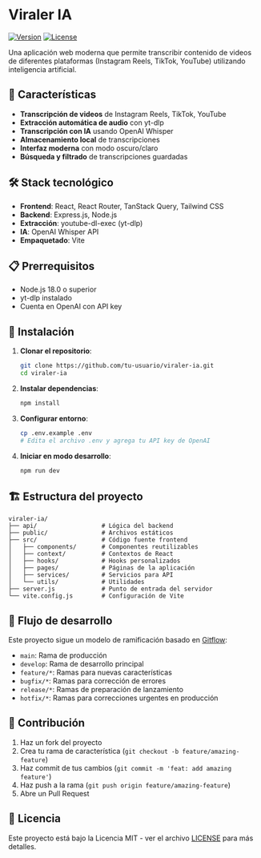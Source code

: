 # Viraler IA

[![Version](https://img.shields.io/badge/version-1.0.0-blue.svg)](https://github.com/tu-usuario/viraler-ia)
[![License](https://img.shields.io/badge/license-MIT-green.svg)](https://github.com/tu-usuario/viraler-ia/blob/main/LICENSE)

Una aplicación web moderna que permite transcribir contenido de videos de diferentes plataformas (Instagram Reels, TikTok, YouTube) utilizando inteligencia artificial.

## 🚀 Características

- **Transcripción de videos** de Instagram Reels, TikTok, YouTube
- **Extracción automática de audio** con yt-dlp
- **Transcripción con IA** usando OpenAI Whisper
- **Almacenamiento local** de transcripciones
- **Interfaz moderna** con modo oscuro/claro
- **Búsqueda y filtrado** de transcripciones guardadas

## 🛠️ Stack tecnológico

- **Frontend**: React, React Router, TanStack Query, Tailwind CSS
- **Backend**: Express.js, Node.js
- **Extracción**: youtube-dl-exec (yt-dlp)
- **IA**: OpenAI Whisper API
- **Empaquetado**: Vite

## 📋 Prerrequisitos

- Node.js 18.0 o superior
- yt-dlp instalado
- Cuenta en OpenAI con API key

## 🔧 Instalación

1. **Clonar el repositorio**:
   ```bash
   git clone https://github.com/tu-usuario/viraler-ia.git
   cd viraler-ia
   ```

2. **Instalar dependencias**:
   ```bash
   npm install
   ```

3. **Configurar entorno**:
   ```bash
   cp .env.example .env
   # Edita el archivo .env y agrega tu API key de OpenAI
   ```

4. **Iniciar en modo desarrollo**:
   ```bash
   npm run dev
   ```

## 🏗️ Estructura del proyecto

```
viraler-ia/
├── api/                  # Lógica del backend
├── public/               # Archivos estáticos
├── src/                  # Código fuente frontend
│   ├── components/       # Componentes reutilizables
│   ├── context/          # Contextos de React
│   ├── hooks/            # Hooks personalizados
│   ├── pages/            # Páginas de la aplicación
│   ├── services/         # Servicios para API
│   └── utils/            # Utilidades
├── server.js             # Punto de entrada del servidor
└── vite.config.js        # Configuración de Vite
```

## 🧪 Flujo de desarrollo

Este proyecto sigue un modelo de ramificación basado en [Gitflow](https://www.atlassian.com/git/tutorials/comparing-workflows/gitflow-workflow):

- `main`: Rama de producción
- `develop`: Rama de desarrollo principal
- `feature/*`: Ramas para nuevas características
- `bugfix/*`: Ramas para corrección de errores
- `release/*`: Ramas de preparación de lanzamiento
- `hotfix/*`: Ramas para correcciones urgentes en producción

## 📝 Contribución

1. Haz un fork del proyecto
2. Crea tu rama de característica (`git checkout -b feature/amazing-feature`)
3. Haz commit de tus cambios (`git commit -m 'feat: add amazing feature'`)
4. Haz push a la rama (`git push origin feature/amazing-feature`)
5. Abre un Pull Request

## 📄 Licencia

Este proyecto está bajo la Licencia MIT - ver el archivo [LICENSE](LICENSE) para más detalles.
